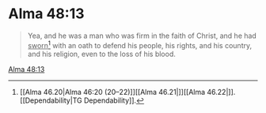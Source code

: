 # Alma 48:13

> Yea, and he was a man who was firm in the faith of Christ, and he had <u>sworn</u>[^a] with an oath to defend his people, his rights, and his country, and his religion, even to the loss of his blood.

[Alma 48:13](https://www.churchofjesuschrist.org/study/scriptures/bofm/alma/48?lang=eng&id=p13#p13)


[^a]: [[Alma 46.20|Alma 46:20 (20–22)]][[Alma 46.21|]][[Alma 46.22|]]. [[Dependability|TG Dependability]].  
